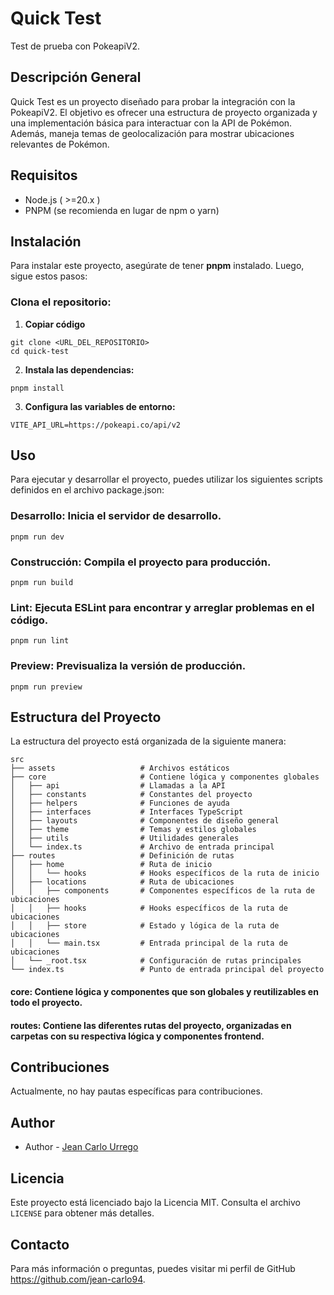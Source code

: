 # Quick Test
Test de prueba con PokeapiV2.

## Descripción General
Quick Test es un proyecto diseñado para probar la integración con la PokeapiV2. El objetivo es ofrecer una estructura de proyecto organizada y una implementación básica para interactuar con la API de Pokémon.
Además, maneja temas de geolocalización para mostrar ubicaciones relevantes de Pokémon.

## Requisitos

- Node.js ( >=20.x )
- PNPM (se recomienda en lugar de npm o yarn)

## Instalación
Para instalar este proyecto, asegúrate de tener **pnpm** instalado. Luego, sigue estos pasos:

### Clona el repositorio:

1.  **Copiar código**

````
git clone <URL_DEL_REPOSITORIO>
cd quick-test
````

2. **Instala las dependencias:**
````
pnpm install
````

3. **Configura las variables de entorno:**
````
VITE_API_URL=https://pokeapi.co/api/v2
````

## Uso
Para ejecutar y desarrollar el proyecto, puedes utilizar los siguientes scripts definidos en el archivo package.json:

### Desarrollo: Inicia el servidor de desarrollo.

````
pnpm run dev
````

### Construcción: Compila el proyecto para producción.

````
pnpm run build
````

### Lint: Ejecuta ESLint para encontrar y arreglar problemas en el código.

````
pnpm run lint
````


### Preview: Previsualiza la versión de producción.

````
pnpm run preview
````

## Estructura del Proyecto
La estructura del proyecto está organizada de la siguiente manera:

````
src
├── assets                   # Archivos estáticos
├── core                     # Contiene lógica y componentes globales
│   ├── api                  # Llamadas a la API
│   ├── constants            # Constantes del proyecto
│   ├── helpers              # Funciones de ayuda
│   ├── interfaces           # Interfaces TypeScript
│   ├── layouts              # Componentes de diseño general
│   ├── theme                # Temas y estilos globales
│   ├── utils                # Utilidades generales
│   └── index.ts             # Archivo de entrada principal
├── routes                   # Definición de rutas
│   ├── home                 # Ruta de inicio
│   │   └── hooks            # Hooks específicos de la ruta de inicio
│   ├── locations            # Ruta de ubicaciones
│   │   ├── components       # Componentes específicos de la ruta de ubicaciones
│   │   ├── hooks            # Hooks específicos de la ruta de ubicaciones
│   │   ├── store            # Estado y lógica de la ruta de ubicaciones
│   │   └── main.tsx         # Entrada principal de la ruta de ubicaciones
│   └── _root.tsx            # Configuración de rutas principales
└── index.ts                 # Punto de entrada principal del proyecto
````

#### core: Contiene lógica y componentes que son globales y reutilizables en todo el proyecto.

#### routes: Contiene las diferentes rutas del proyecto, organizadas en carpetas con su respectiva lógica y componentes frontend.

## Contribuciones
Actualmente, no hay pautas específicas para contribuciones.

## Author
- Author - [Jean Carlo Urrego](https://jeandeveloper.netlify.app/)

## Licencia
Este proyecto está licenciado bajo la Licencia MIT. Consulta el archivo `LICENSE` para obtener más detalles.

## Contacto
Para más información o preguntas, puedes visitar mi perfil de GitHub https://github.com/jean-carlo94.

